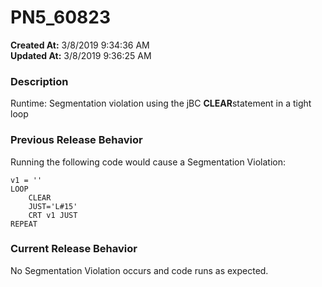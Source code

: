 # PN5_60823

**Created At:** 3/8/2019 9:34:36 AM  
**Updated At:** 3/8/2019 9:36:25 AM  


### Description

Runtime: Segmentation violation using the jBC **CLEAR**statement in a tight loop



### Previous Release Behavior

Running the following code would cause a Segmentation Violation:



```
v1 = ''
LOOP
    CLEAR
    JUST='L#15'
    CRT v1 JUST
REPEAT
```



### Current Release Behavior

No Segmentation Violation occurs and code runs as expected.
